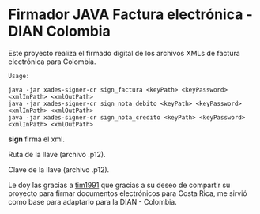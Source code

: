 # Firmador JAVA Factura electrónica - DIAN Colombia

Este proyecto realiza el firmado digital de los archivos XMLs de factura electrónica para Colombia.

```
Usage:

java -jar xades-signer-cr sign_factura <keyPath> <keyPassword> <xmlInPath> <xmlOutPath>
java -jar xades-signer-cr sign_nota_debito <keyPath> <keyPassword> <xmlInPath> <xmlOutPath>
java -jar xades-signer-cr sign_nota_credito <keyPath> <keyPassword> <xmlInPath> <xmlOutPath>
```

**sign** firma el xml.

**<keypath>** Ruta de la llave (archivo .p12).

**<keyPassword>** Clave de la llave (archivo .p12).


Le doy las gracias a [tim1991](https://github.com/tim1991) que gracias a su deseo de compartir su proyecto para firmar documentos electrónicos para Costa Rica, me sirvió como base para adaptarlo para la DIAN - Colombia.
